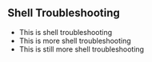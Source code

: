 ## Shell Troubleshooting

- This is shell troubleshooting
- This is more shell troubleshooting
- This is still more shell troubleshooting
